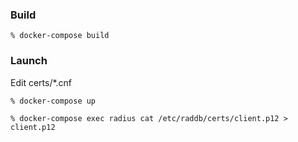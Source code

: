 ### Build

```
% docker-compose build
```

### Launch

Edit certs/\*.cnf

```
% docker-compose up
```

```
% docker-compose exec radius cat /etc/raddb/certs/client.p12 > client.p12
```
